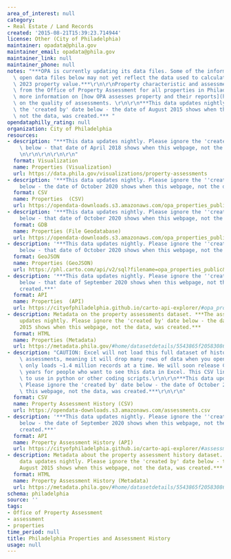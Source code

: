 ```yaml
---
area_of_interest: null
category:
- Real Estate / Land Records
created: '2015-08-21T15:39:23.714944'
license: Other (City of Philadelphia)
maintainer: opadata@phila.gov
maintainer_email: opadata@phila.gov
maintainer_link: null
maintainer_phone: null
notes: "***OPA is currently updating its data files. Some of the information in the\
  \ open data files below may not yet reflect the data used to calculate the tax year\
  \ 2023 property value.***\r\n\r\nProperty characteristic and assessment history\
  \ from the Office of Property Assessment for all properties in Philadelphia. See\
  \ more information on [how OPA assesses property and their reports](https://www.phila.gov/departments/office-of-property-assessment/resources/)\
  \ on the quality of assessments. \r\n\r\n***This data updates nightly. Please ignore\
  \ the 'created by' date below - the date of August 2015 shows when this webpage,\
  \ not the data, was created.*** "
opendataphilly_rating: null
organization: City of Philadelphia
resources:
- description: "***This data updates nightly. Please ignore the 'created by' date\
    \ below - that date of April 2018 shows when this webpage, not the data, was created.***\r\
    \n\r\n\r\n\r\n\r\n"
  format: Visualization
  name: Properties (Visualization)
  url: https://data.phila.gov/visualizations/property-assessments
- description: '***This data updates nightly. Please ignore the ''created by'' date
    below - the date of October 2020 shows when this webpage, not the data, was created.***'
  format: CSV
  name: Properties  (CSV)
  url: https://opendata-downloads.s3.amazonaws.com/opa_properties_public.csv
- description: '***This data updates nightly. Please ignore the ''created by'' date
    below - that date of October 2020 shows when this webpage, not the data, was created.***'
  format: GDB
  name: Properties (File Geodatabase)
  url: https://opendata-downloads.s3.amazonaws.com/opa_properties_public.gdb.zip
- description: '***This data updates nightly. Please ignore the ''created by'' date
    below - that date of October 2020 shows when this webpage, not the data, was created.***'
  format: GeoJSON
  name: Properties (GeoJSON)
  url: https://phl.carto.com/api/v2/sql?filename=opa_properties_public&format=geojson&skipfields=cartodb_id&q=SELECT+*+FROM+opa_properties_public
- description: '***This data updates nightly. Please ignore the ''created by'' date
    below - that date of September 2020 shows when this webpage, not the data, was
    created.***'
  format: API
  name: Properties  (API)
  url: https://cityofphiladelphia.github.io/carto-api-explorer/#opa_properties_public
- description: Metadata on the property assessments dataset. ***The assessment data
    updates nightly. Please ignore the 'created by' date below - the date of August
    2015 shows when this webpage, not the data, was created.***
  format: HTML
  name: Properties (Metadata)
  url: https://metadata.phila.gov/#home/datasetdetails/5543865f20583086178c4ee5/representationdetails/55d624fdad35c7e854cb21a4/
- description: "CAUTION: Excel will not load this full dataset of historic property\
    \ assessments, meaning it will drop many rows of data when you open it. Excel\
    \ only loads ~1.4 million records at a time. We will soon release CSVs for individual\
    \ years for people who want to see this data in Excel. This CSV link is for technologists\
    \ to use in python or other coding scripts.\r\n\r\n***This data updates nightly.\
    \ Please ignore the 'created by' date below - the date of October 2020 shows when\
    \ this webpage, not the data, was created.***\r\n\r\n"
  format: CSV
  name: Property Assessment History (CSV)
  url: https://opendata-downloads.s3.amazonaws.com/assessments.csv
- description: '***This data updates nightly. Please ignore the ''created by'' date
    below - the date of September 2020 shows when this webpage, not the data, was
    created.***'
  format: API
  name: Property Assessment History (API)
  url: https://cityofphiladelphia.github.io/carto-api-explorer/#assessments
- description: Metadata about the property assessment history dataset. ***The history
    data updates nightly. Please ignore the 'created by' date below - the date of
    August 2015 shows when this webpage, not the data, was created.***
  format: HTML
  name: Property Assessment History (Metadata)
  url: https://metadata.phila.gov/#home/datasetdetails/5543865f20583086178c4ee5/representationdetails/55d62f07ee9c74144746ccfd/
schema: philadelphia
source: ''
tags:
- Office of Property Assessment
- assessment
- properties
time_period: null
title: Philadelphia Properties and Assessment History
usage: null
---
```

